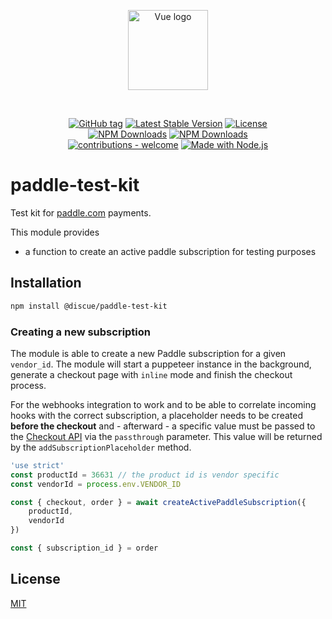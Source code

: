 
<p align="center">
<a href="https://www.discue.io/" target="_blank" rel="noopener noreferrer"><img width="128" src="https://www.discue.io/icons-fire-no-badge-square/web/icon-192.png" alt="Vue logo">
</a>
</p>

<br/>
<div align="center">

[![GitHub tag](https://img.shields.io/github/tag/discue/paddle-test-kit?include_prereleases=&sort=semver&color=blue)](https://github.com/discue/paddle-test-kit/releases/)
[![Latest Stable Version](https://img.shields.io/npm/v/@discue/paddle-test-kit.svg)](https://www.npmjs.com/package/@discue/paddle-test-kit)
[![License](https://img.shields.io/npm/l/@discue/paddle-test-kit.svg)](https://www.npmjs.com/package/@discue/paddle-test-kit)
<br/>
[![NPM Downloads](https://img.shields.io/npm/dt/@discue/paddle-test-kit.svg)](https://www.npmjs.com/package/@discue/paddle-test-kit)
[![NPM Downloads](https://img.shields.io/npm/dm/@discue/paddle-test-kit.svg)](https://www.npmjs.com/package/@discue/paddle-test-kit)
<br/>
[![contributions - welcome](https://img.shields.io/badge/contributions-welcome-blue)](/CONTRIBUTING.md "Go to contributions doc")
[![Made with Node.js](https://img.shields.io/badge/Node.js->=18-blue?logo=node.js&logoColor=white)](https://nodejs.org "Go to Node.js homepage")

</div>

# paddle-test-kit

Test kit for [paddle.com](https://www.paddle.com/) payments.

This module provides 
- a function to create an active paddle subscription for testing purposes

## Installation
```bash
npm install @discue/paddle-test-kit
```

### Creating a new subscription
The module is able to create a new Paddle subscription for a given `vendor_id`. The module will start a puppeteer instance in the background, generate a checkout page with `inline` mode and finish the checkout process. 

For the webhooks integration to work and to be able to correlate incoming hooks with the correct subscription, a placeholder needs to be created **before the checkout** and - afterward - a specific value must be passed to the [Checkout API](https://developer.paddle.com/guides/ZG9jOjI1MzU0MDQz-pass-parameters-to-the-checkout) via the `passthrough` parameter. This value will be returned by the `addSubscriptionPlaceholder` method.

```js
'use strict'
const productId = 36631 // the product id is vendor specific
const vendorId = process.env.VENDOR_ID

const { checkout, order } = await createActivePaddleSubscription({
    productId,
    vendorId
})

const { subscription_id } = order
```

## License

[MIT](https://choosealicense.com/licenses/mit/)

